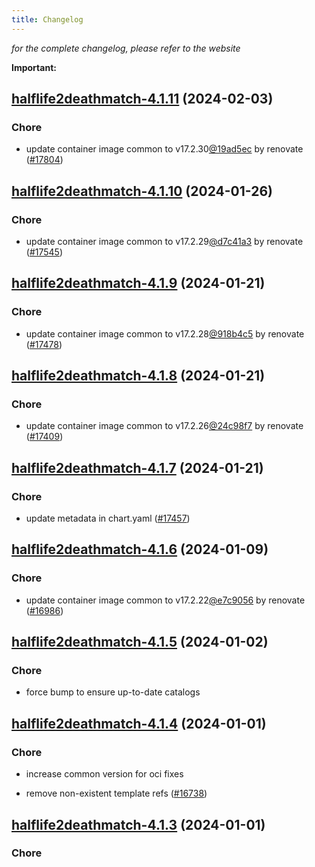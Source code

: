 ```yaml
---
title: Changelog
---
```



*for the complete changelog, please refer to the website*

**Important:**










## [halflife2deathmatch-4.1.11](https://github.com/truecharts/charts/compare/halflife2deathmatch-4.1.10...halflife2deathmatch-4.1.11) (2024-02-03)

### Chore



- update container image common to v17.2.30[@19ad5ec](https://github.com/19ad5ec) by renovate ([#17804](https://github.com/truecharts/charts/issues/17804))


## [halflife2deathmatch-4.1.10](https://github.com/truecharts/charts/compare/halflife2deathmatch-4.1.9...halflife2deathmatch-4.1.10) (2024-01-26)

### Chore



- update container image common to v17.2.29[@d7c41a3](https://github.com/d7c41a3) by renovate ([#17545](https://github.com/truecharts/charts/issues/17545))


## [halflife2deathmatch-4.1.9](https://github.com/truecharts/charts/compare/halflife2deathmatch-4.1.8...halflife2deathmatch-4.1.9) (2024-01-21)

### Chore



- update container image common to v17.2.28[@918b4c5](https://github.com/918b4c5) by renovate ([#17478](https://github.com/truecharts/charts/issues/17478))


## [halflife2deathmatch-4.1.8](https://github.com/truecharts/charts/compare/halflife2deathmatch-4.1.7...halflife2deathmatch-4.1.8) (2024-01-21)

### Chore



- update container image common to v17.2.26[@24c98f7](https://github.com/24c98f7) by renovate ([#17409](https://github.com/truecharts/charts/issues/17409))


## [halflife2deathmatch-4.1.7](https://github.com/truecharts/charts/compare/halflife2deathmatch-4.1.6...halflife2deathmatch-4.1.7) (2024-01-21)

### Chore



- update metadata in chart.yaml ([#17457](https://github.com/truecharts/charts/issues/17457))




## [halflife2deathmatch-4.1.6](https://github.com/truecharts/charts/compare/halflife2deathmatch-4.1.5...halflife2deathmatch-4.1.6) (2024-01-09)

### Chore



- update container image common to v17.2.22[@e7c9056](https://github.com/e7c9056) by renovate ([#16986](https://github.com/truecharts/charts/issues/16986))


## [halflife2deathmatch-4.1.5](https://github.com/truecharts/charts/compare/halflife2deathmatch-4.1.4...halflife2deathmatch-4.1.5) (2024-01-02)

### Chore



- force bump to ensure up-to-date catalogs


## [halflife2deathmatch-4.1.4](https://github.com/truecharts/charts/compare/halflife2deathmatch-4.1.3...halflife2deathmatch-4.1.4) (2024-01-01)

### Chore



- increase common version for oci fixes

- remove non-existent template refs ([#16738](https://github.com/truecharts/charts/issues/16738))


## [halflife2deathmatch-4.1.3](https://github.com/truecharts/charts/compare/halflife2deathmatch-4.1.0...halflife2deathmatch-4.1.3) (2024-01-01)

### Chore


